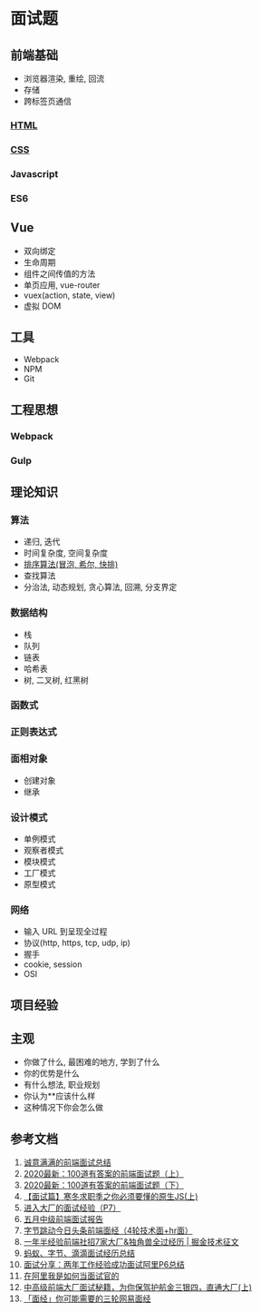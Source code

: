 # 面试题

## 前端基础

- 浏览器渲染, 重绘, 回流
- 存储
- 跨标签页通信

### [HTML]()

### [CSS]()

### Javascript

### ES6

## Vue

- 双向绑定
- 生命周期
- 组件之间传值的方法
- 单页应用, vue-router
- vuex(action, state, view)
- 虚拟 DOM

## 工具

- Webpack
- NPM
- Git

## 工程思想

### Webpack

### Gulp

## 理论知识

### 算法

- 递归, 迭代
- 时间复杂度, 空间复杂度
- [排序算法(冒泡, 希尔, 快排)](/src/algorithm/index.md#sort)
- 查找算法
- 分治法, 动态规划, 贪心算法, 回溯, 分支界定

### 数据结构

- 栈
- 队列
- 链表
- 哈希表
- 树, 二叉树, 红黑树

### 函数式

### 正则表达式

### 面相对象

- 创建对象
- 继承

### 设计模式

- 单例模式
- 观察者模式
- 模块模式
- 工厂模式
- 原型模式

### 网络

- 输入 URL 到呈现全过程
- 协议(http, https, tcp, udp, ip)
- 握手
- cookie, session
- OSI

## 项目经验

## 主观

- 你做了什么, 最困难的地方, 学到了什么
- 你的优势是什么
- 有什么想法, 职业规划
- 你认为\*\*应该什么样
- 这种情况下你会怎么做

## 参考文档

1. [诚意满满的前端面试总结](https://juejin.im/post/6844904080142237703)
1. [2020最新：100道有答案的前端面试题（上）](https://juejin.im/post/6847902225423925255)
1. [2020最新：100道有答案的前端面试题（下）](https://juejin.im/post/6850418121250570248)
1. [【面试篇】寒冬求职季之你必须要懂的原生JS(上)](https://juejin.im/post/6844903815053852685)
1. [进入大厂的面试经验（P7）](https://juejin.im/post/6844904086358212621)
1. [五月中级前端面试报告](https://juejin.im/post/6844904167002079239)
1. [字节跳动今日头条前端面经（4轮技术面+hr面）](https://juejin.im/post/6844904088337907720)
1. [一年半经验前端社招7家大厂&独角兽全过经历 | 掘金技术征文](https://juejin.im/post/6844904137495150599)
1. [蚂蚁、字节、滴滴面试经历总结](https://juejin.im/post/6844904161830502407)
1. [面试分享：两年工作经验成功面试阿里P6总结](https://juejin.im/post/6844903928442667015#heading-152)
1. [在阿里我是如何当面试官的](https://juejin.im/post/6844904093425598471#heading-37)
1. [中高级前端大厂面试秘籍，为你保驾护航金三银四，直通大厂(上)](https://juejin.im/post/6844903776512393224#heading-36)
1. [「面经」你可能需要的三轮网易面经](https://juejin.im/post/6862855292577644552)